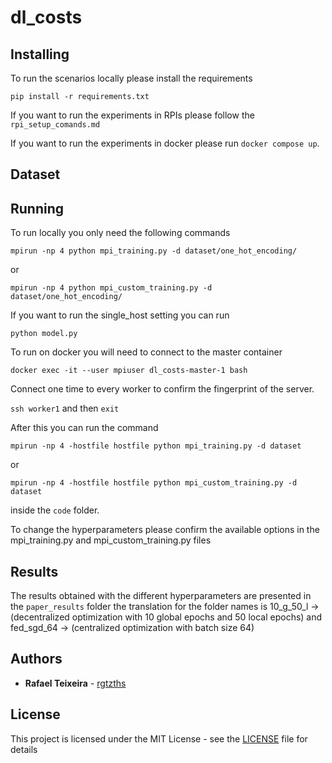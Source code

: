 # dl_costs

## Installing

To run the scenarios locally please install the requirements

 `pip install -r requirements.txt`

If you want to run the experiments in RPIs please follow the `rpi_setup_comands.md`

If you want to run the experiments in docker please run `docker compose up`.

## Dataset



## Running

To run locally you only need the following commands

`mpirun -np 4 python mpi_training.py -d dataset/one_hot_encoding/`

or 

`mpirun -np 4 python mpi_custom_training.py -d dataset/one_hot_encoding/`

If you want to run the single_host setting you can run

`python model.py`

To run on docker you will need to connect to the master container

`docker exec -it --user mpiuser dl_costs-master-1 bash`

Connect one time to every worker to confirm the fingerprint of the server.

`ssh worker1` and then `exit`

After this you can run the command

`mpirun -np 4 -hostfile hostfile python mpi_training.py -d dataset`

or

`mpirun -np 4 -hostfile hostfile python mpi_custom_training.py -d dataset`

inside the `code` folder.

To change the hyperparameters please confirm the available options in the mpi_training.py and mpi_custom_training.py files


## Results

The results obtained with the different hyperparameters are presented in the `paper_results` folder
the translation for the folder names is 10_g_50_l -> (decentralized optimization with 10 global epochs and 50 local epochs) and fed_sgd_64 -> (centralized optimization with batch size 64)



## Authors

* **Rafael Teixeira** - [rgtzths](https://github.com/rgtzths)

## License

This project is licensed under the MIT License - see the [LICENSE](LICENSE) file for details
